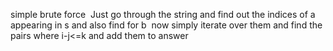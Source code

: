 simple brute force
​
Just go through the string and find out the indices of a appearing in s and also find for b
​
now simply iterate over them and find the pairs where i-j<=k and add them to answer
​
